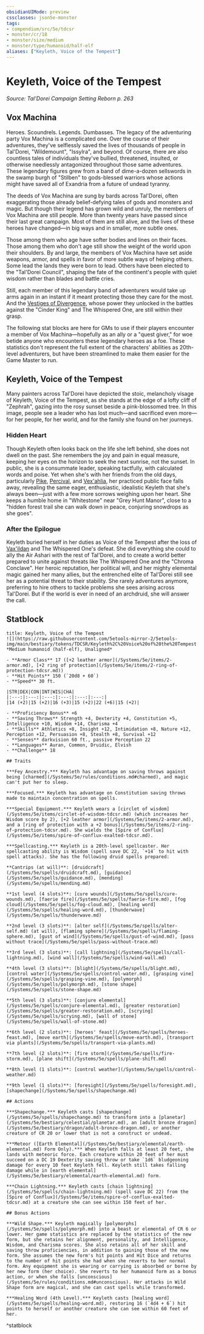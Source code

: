 ```yaml
---
obsidianUIMode: preview
cssclasses: json5e-monster
tags:
- compendium/src/5e/tdcsr
- monster/cr/18
- monster/size/medium
- monster/type/humanoid/half-elf
aliases: ["Keyleth, Voice of the Tempest"]
---
```

# Keyleth, Voice of the Tempest
*Source: Tal'Dorei Campaign Setting Reborn p. 263*  

## Vox Machina

Heroes. Scoundrels. Legends. Dumbasses. The legacy of the adventuring party Vox Machina is a complicated one. Over the course of their adventures, they've selflessly saved the lives of thousands of people in Tal'Dorei, "Wildemount", "Issylra", and beyond. Of course, there are also countless tales of individuals they've bullied, threatened, insulted, or otherwise needlessly antagonized throughout those same adventures. These legendary figures grew from a band of dime-a-dozen sellswords in the swamp burgh of "Stilben" to gods-blessed warriors whose actions might have saved all of Exandria from a future of undead tyranny.

The deeds of Vox Machina are sung by bards across Tal'Dorei, often exaggerating those already belief-defying tales of gods and monsters and magic. But though their legend has grown wild and unruly, the members of Vox Machina are still people. More than twenty years have passed since their last great campaign. Most of them are still alive, and the lives of these heroes have changed—in big ways and in smaller, more subtle ones.

Those among them who age have softer bodies and lines on their faces. Those among them who don't age still show the weight of the world upon their shoulders. By and large, the members of Vox Machina have set aside weapons, armor, and spells in favor of more subtle ways of helping others. Some lead the lands they were born to lead. Others have been elected to the "Tal'Dorei Council", shaping the fate of the continent's people with quiet wisdom rather than blades and battle cries.

Still, each member of this legendary band of adventurers would take up arms again in an instant if it meant protecting those they care for the most. And the [Vestiges of Divergence](/Systems/5e/tables/vestiges-of-divergence-by-advancement-tdcsr.md), whose power they unlocked in the battles against the "Cinder King" and The Whispered One, are still within their grasp.

The following stat blocks are here for GMs to use if their players encounter a member of Vox Machina—hopefully as an ally or a "quest giver," for woe betide anyone who encounters these legendary heroes as a foe. These statistics don't represent the full extent of the characters' abilities as 20th-level adventurers, but have been streamlined to make them easier for the Game Master to run.

## Keyleth, Voice of the Tempest

Many painters across Tal'Dorei have depicted the stoic, melancholy visage of Keyleth, Voice of the Tempest, as she stands at the edge of a lofty cliff of "Zephrah", gazing into the rosy sunset beside a pink-blossomed tree. In this image, people see a leader who has lost much—and sacrificed even more—for her people, for her world, and for the family she found on her journeys.

### Hidden Heart

Though Keyleth often looks back on the life she left behind, she does not dwell on the past. She remembers the joy and pain in equal measure, keeping her eyes on the horizon to seek the next sunrise, not the sunset. In public, she is a consummate leader, speaking tactfully, with calculated words and poise. Yet when she's with her friends from the old days, particularly [Pike](/Systems/5e/bestiary/npc/pike-trickfoot-tdcsr.md), [Percival](/Systems/5e/bestiary/humanoid/percival-de-rolo-tdcsr.md), and [Vex'ahlia](/Systems/5e/bestiary/humanoid/vexahlia-tdcsr.md), her practiced public face falls away, revealing the same eager, enthusiastic, idealistic Keyleth that she's always been—just with a few more sorrows weighing upon her heart. She keeps a humble home in "Whitestone" near "Grey Hunt Manor", close to a "hidden forest trail she can walk down in peace, conjuring snowdrops as she goes".

### After the Epilogue

Keyleth buried herself in her duties as Voice of the Tempest after the loss of [Vax'ildan](/Systems/5e/bestiary/celestial/champion-of-ravens-tdcsr.md) and The Whispered One's defeat. She did everything she could to ally the Air Ashari with the rest of Tal'Dorei, and to create a world better prepared to unite against threats like The Whispered One and the "Chroma Conclave". Her heroic reputation, her political will, and her mighty elemental magic gained her many allies, but the entrenched elite of Tal'Dorei still see her as a potential threat to their stability. She rarely adventures anymore, preferring to hire others to tackle problems she sees arising across Tal'Dorei. But if the world is ever in need of an archdruid, she will answer the call.

## Statblock

```ad-statblock
title: Keyleth, Voice of the Tempest
![](https://raw.githubusercontent.com/5etools-mirror-2/5etools-img/main/bestiary/tokens/TDCSR/Keyleth%2C%20Voice%20of%20the%20Tempest.webp#token)
*Medium humanoid (half-elf), Unaligned*

- **Armor Class** 17 ([+2 leather armor](/Systems/5e/items/2-armor.md), [+2 ring of protection](/Systems/5e/items/2-ring-of-protection-tdcsr.md))
- **Hit Points** 150 (`20d8 + 60`)
- **Speed** 30 ft.

|STR|DEX|CON|INT|WIS|CHA|
|:---:|:---:|:---:|:---:|:---:|:---:|
|14 (+2)|15 (+2)|16 (+3)|15 (+2)|22 (+6)|15 (+2)|

- **Proficiency Bonus** +6
- **Saving Throws** Strength +4, Dexterity +4, Constitution +5, Intelligence +10, Wisdom +14, Charisma +4
- **Skills** Athletics +8, Insight +12, Intimidation +8, Nature +12, Perception +12, Persuasion +8, Stealth +8, Survival +12
- **Senses** darkvision 60 ft., passive Perception 22
- **Languages** Auran, Common, Druidic, Elvish
- **Challenge** 18

## Traits

***Fey Ancestry.*** Keyleth has advantage on saving throws against being [charmed](/Systems/5e/rules/conditions.md#charmed), and magic can't put her to sleep.

***Focused.*** Keyleth has advantage on Constitution saving throws made to maintain concentration on spells.

***Special Equipment.*** Keyleth wears a [circlet of wisdom](/Systems/5e/items/circlet-of-wisdom-tdcsr.md) (which increases her Wisdom score by 2), [+2 leather armor](/Systems/5e/items/2-armor.md), and a [ring of protection with a +2 bonus](/Systems/5e/items/2-ring-of-protection-tdcsr.md). She wields the [Spire of Conflux](/Systems/5e/items/spire-of-conflux-exalted-tdcsr.md).

***Spellcasting.*** Keyleth is a 20th-level spellcaster. Her spellcasting ability is Wisdom (spell save DC 22, `+14` to hit with spell attacks). She has the following druid spells prepared:

**Cantrips (at will)**: [druidcraft](/Systems/5e/spells/druidcraft.md), [guidance](/Systems/5e/spells/guidance.md), [mending](/Systems/5e/spells/mending.md)

**1st level (4 slots)**: [cure wounds](/Systems/5e/spells/cure-wounds.md), [faerie fire](/Systems/5e/spells/faerie-fire.md), [fog cloud](/Systems/5e/spells/fog-cloud.md), [healing word](/Systems/5e/spells/healing-word.md), [thunderwave](/Systems/5e/spells/thunderwave.md)

**2nd level (3 slots)**: [alter self](/Systems/5e/spells/alter-self.md) (at will), [flaming sphere](/Systems/5e/spells/flaming-sphere.md), [gust of wind](/Systems/5e/spells/gust-of-wind.md), [pass without trace](/Systems/5e/spells/pass-without-trace.md)

**3rd level (3 slots)**: [call lightning](/Systems/5e/spells/call-lightning.md), [wind wall](/Systems/5e/spells/wind-wall.md)

**4th level (3 slots)**: [blight](/Systems/5e/spells/blight.md), [control water](/Systems/5e/spells/control-water.md), [grasping vine](/Systems/5e/spells/grasping-vine.md), [polymorph](/Systems/5e/spells/polymorph.md), [stone shape](/Systems/5e/spells/stone-shape.md)

**5th level (3 slots)**: [conjure elemental](/Systems/5e/spells/conjure-elemental.md), [greater restoration](/Systems/5e/spells/greater-restoration.md), [scrying](/Systems/5e/spells/scrying.md), [wall of stone](/Systems/5e/spells/wall-of-stone.md)

**6th level (2 slots)**: [heroes' feast](/Systems/5e/spells/heroes-feast.md), [move earth](/Systems/5e/spells/move-earth.md), [transport via plants](/Systems/5e/spells/transport-via-plants.md)

**7th level (2 slots)**: [fire storm](/Systems/5e/spells/fire-storm.md), [plane shift](/Systems/5e/spells/plane-shift.md)

**8th level (1 slots)**: [control weather](/Systems/5e/spells/control-weather.md)

**9th level (1 slots)**: [foresight](/Systems/5e/spells/foresight.md), [shapechange](/Systems/5e/spells/shapechange.md)

## Actions

***Shapechange.*** Keyleth casts [shapechange](/Systems/5e/spells/shapechange.md) to transform into a [planetar](/Systems/5e/bestiary/celestial/planetar.md), an [adult bronze dragon](/Systems/5e/bestiary/dragon/adult-bronze-dragon.md), or another creature of CR 20 or lower that is not a construct or undead.

***Meteor ([Earth Elemental](/Systems/5e/bestiary/elemental/earth-elemental.md) Form Only).*** When Keyleth falls at least 20 feet, she lands with meteoric force. Each creature within 20 feet of her must succeed on a DC 19 Dexterity saving throw or take `1d6` bludgeoning damage for every 10 feet Keyleth fell. Keyleth still takes falling damage while in [earth elemental](/Systems/5e/bestiary/elemental/earth-elemental.md) form.

***Chain Lightning.*** Keyleth casts [chain lightning](/Systems/5e/spells/chain-lightning.md) (spell save DC 22) from the [Spire of Conflux](/Systems/5e/items/spire-of-conflux-exalted-tdcsr.md) at a creature she can see within 150 feet of her.

## Bonus Actions

***Wild Shape.*** Keyleth magically [polymorphs](/Systems/5e/spells/polymorph.md) into a beast or elemental of CR 6 or lower. Her game statistics are replaced by the statistics of the new form, but she retains her alignment, personality, and Intelligence, Wisdom, and Charisma scores. She also retains all of her skill and saving throw proficiencies, in addition to gaining those of the new form. She assumes the new form's hit points and Hit Dice and returns to the number of hit points she had when she reverts to her normal form. Any equipment she is wearing or carrying is absorbed or borne by her new form (her choice). She reverts to her humanoid form as a bonus action, or when she falls [unconscious](/Systems/5e/rules/conditions.md#unconscious). Her attacks in Wild Shape form are magical, and she can cast spells while transformed.

***Healing Word (4th Level).*** Keyleth casts [healing word](/Systems/5e/spells/healing-word.md), restoring 16 (`4d4 + 6`) hit points to herself or another creature she can see within 60 feet of her.
```
^statblock